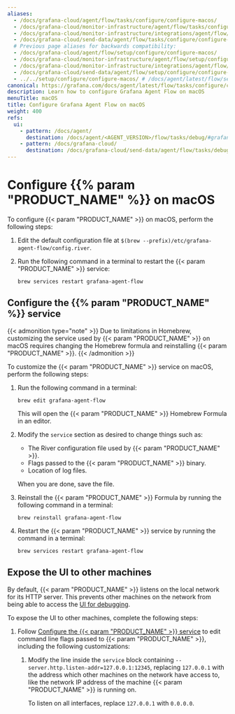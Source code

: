```yaml
---
aliases:
  - /docs/grafana-cloud/agent/flow/tasks/configure/configure-macos/
  - /docs/grafana-cloud/monitor-infrastructure/agent/flow/tasks/configure/configure-macos/
  - /docs/grafana-cloud/monitor-infrastructure/integrations/agent/flow/tasks/configure/configure-macos/
  - /docs/grafana-cloud/send-data/agent/flow/tasks/configure/configure-macos/
  # Previous page aliases for backwards compatibility:
  - /docs/grafana-cloud/agent/flow/setup/configure/configure-macos/
  - /docs/grafana-cloud/monitor-infrastructure/agent/flow/setup/configure/configure-macos/
  - /docs/grafana-cloud/monitor-infrastructure/integrations/agent/flow/setup/configure/configure-macos/
  - /docs/grafana-cloud/send-data/agent/flow/setup/configure/configure-macos/
  - ../../setup/configure/configure-macos/ # /docs/agent/latest/flow/setup/configure/configure-macos/
canonical: https://grafana.com/docs/agent/latest/flow/tasks/configure/configure-macos/
description: Learn how to configure Grafana Agent Flow on macOS
menuTitle: macOS
title: Configure Grafana Agent Flow on macOS
weight: 400
refs:
  ui:
    - pattern: /docs/agent/
      destination: /docs/agent/<AGENT_VERSION>/flow/tasks/debug/#grafana-agent-flow-ui
    - pattern: /docs/grafana-cloud/
      destination: /docs/grafana-cloud/send-data/agent/flow/tasks/debug/#grafana-agent-flow-ui
---
```


# Configure {{% param "PRODUCT_NAME" %}} on macOS

To configure {{< param "PRODUCT_NAME" >}} on macOS, perform the following steps:

1. Edit the default configuration file at `$(brew --prefix)/etc/grafana-agent-flow/config.river`.

1. Run the following command in a terminal to restart the {{< param "PRODUCT_NAME" >}} service:

   ```shell
   brew services restart grafana-agent-flow
   ```

## Configure the {{% param "PRODUCT_NAME" %}} service

{{< admonition type="note" >}}
Due to limitations in Homebrew, customizing the service used by
{{< param "PRODUCT_NAME" >}} on macOS requires changing the Homebrew formula and
reinstalling {{< param "PRODUCT_NAME" >}}.
{{< /admonition >}}

To customize the {{< param "PRODUCT_NAME" >}} service on macOS, perform the following
steps:

1. Run the following command in a terminal:

   ```shell
   brew edit grafana-agent-flow
   ```

   This will open the {{< param "PRODUCT_NAME" >}} Homebrew Formula in an editor.

1. Modify the `service` section as desired to change things such as:

   - The River configuration file used by {{< param "PRODUCT_NAME" >}}.
   - Flags passed to the {{< param "PRODUCT_NAME" >}} binary.
   - Location of log files.

   When you are done, save the file.

1. Reinstall the {{< param "PRODUCT_NAME" >}} Formula by running the following command in a terminal:

   ```shell
   brew reinstall grafana-agent-flow
   ```

1. Restart the {{< param "PRODUCT_NAME" >}} service by running the command in a terminal:

   ```shell
   brew services restart grafana-agent-flow
   ```

## Expose the UI to other machines

By default, {{< param "PRODUCT_NAME" >}} listens on the local network for its HTTP
server. This prevents other machines on the network from being able to access
the [UI for debugging](ref:ui).

To expose the UI to other machines, complete the following steps:

1. Follow [Configure the {{< param "PRODUCT_NAME" >}} service](#configure-the-grafana-agent-flow-service)
   to edit command line flags passed to {{< param "PRODUCT_NAME" >}}, including the
   following customizations:

   1. Modify the line inside the `service` block containing
      `--server.http.listen-addr=127.0.0.1:12345`, replacing `127.0.0.1` with
      the address which other machines on the network have access to, like the
      network IP address of the machine {{< param "PRODUCT_NAME" >}} is running on.

      To listen on all interfaces, replace `127.0.0.1` with `0.0.0.0`.
